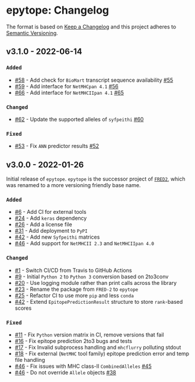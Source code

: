 # epytope: Changelog

The format is based on [Keep a Changelog](https://keepachangelog.com/en/1.0.0/)
and this project adheres to [Semantic Versioning](https://semver.org/spec/v2.0.0.html).

## v3.1.0 - 2022-06-14

### `Added`

- [#58](https://github.com/KohlbacherLab/epytope/pull/58) - Add check for `BioMart` transcript sequence availability [#55](https://github.com/KohlbacherLab/epytope/issues/55)
- [#59](https://github.com/KohlbacherLab/epytope/pull/59) - Add interface for `NetMHCpan 4.1` [#56](https://github.com/KohlbacherLab/epytope/issues/56)
- [#66](https://github.com/KohlbacherLab/epytope/pull/66) - Add interface for `NetMHCIIpan 4.1` [#65](https://github.com/KohlbacherLab/epytope/issues/65)

### `Changed`

- [#62](https://github.com/KohlbacherLab/epytope/pull/62) - Update the supported alleles of `syfpeithi` [#60](https://github.com/KohlbacherLab/epytope/issues/60)

### `Fixed`

- [#53](https://github.com/KohlbacherLab/epytope/pull/53) - Fix `ANN` predictor results [#52](https://github.com/KohlbacherLab/epytope/issues/52)

## v3.0.0 - 2022-01-26

Initial release of `epytope`. `epytope` is the successor project of [`FRED2`](https://github.com/FRED-2/Fred2), which was renamed to a more versioning friendly base name.

### `Added`

- [#6](https://github.com/KohlbacherLab/epytope/pull/6) - Add CI for external tools
- [#24](https://github.com/KohlbacherLab/epytope/pull/24) - Add `keras` dependency
- [#26](https://github.com/KohlbacherLab/epytope/pull/26) - Add a license file
- [#31](https://github.com/KohlbacherLab/epytope/pull/31) - Add deployment to `PyPI`
- [#42](https://github.com/KohlbacherLab/epytope/pull/42) - Add new `Syfpeithi` matrices
- [#46](https://github.com/KohlbacherLab/epytope/pull/46) - Add support for `NetMHCII 2.3` and `NetMHCIIpan 4.0`

### `Changed`

- [#1](https://github.com/KohlbacherLab/epytope/pull/1) - Switch CI/CD from Travis to GitHub Actions
- [#9](https://github.com/KohlbacherLab/epytope/pull/9) - Initial `Python 2` to `Python 3` conversion based on 2to3conv
- [#20](https://github.com/KohlbacherLab/epytope/pull/20) - Use logging module rather than print calls across the library
- [#23](https://github.com/KohlbacherLab/epytope/pull/23) - Rename the package from `FRED-2` to `epytope`
- [#25](https://github.com/KohlbacherLab/epytope/pull/25) - Refactor CI to use more `pip` and less `conda`
- [#42](https://github.com/KohlbacherLab/epytope/pull/42) - Extend `EpitopePredictionResult` structure to store `rank`-based scores

### `Fixed`

- [#11](https://github.com/KohlbacherLab/epytope/pull/11) - Fix `Python` version matrix in CI, remove versions that fail
- [#16](https://github.com/KohlbacherLab/epytope/pull/16) - Fix epitope prediction 2to3 bugs and tests
- [#17](https://github.com/KohlbacherLab/epytope/pull/17) - Fix Invalid subprocess handling and `mhcflurry` polluting stdout
- [#18](https://github.com/KohlbacherLab/epytope/pull/18) - Fix external (`NetMHC` tool family) epitope prediction error and temp file handling
- [#46](https://github.com/KohlbacherLab/epytope/pull/46) - Fix issues with MHC class-II `CombinedAlleles` [#45](https://github.com/KohlbacherLab/epytope/issues/45)
- [#46](https://github.com/KohlbacherLab/epytope/pull/46) - Do not override `Allele` objects [#38](https://github.com/KohlbacherLab/epytope/issues/38)
